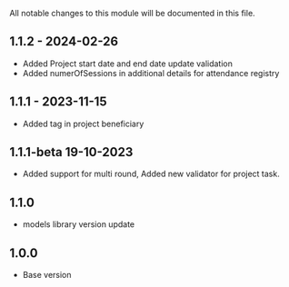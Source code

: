 All notable changes to this module will be documented in this file.

## 1.1.2 - 2024-02-26
- Added Project start date and end date update validation
- Added numerOfSessions in additional details for attendance registry

## 1.1.1 - 2023-11-15
- Added tag in project beneficiary 

## 1.1.1-beta 19-10-2023
  - Added support for multi round, Added new validator for project task.

## 1.1.0
  - models library version update

## 1.0.0
  - Base version


